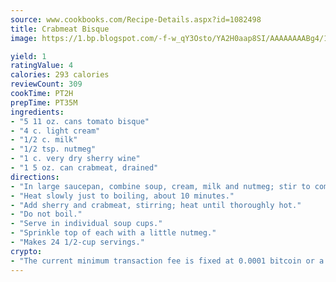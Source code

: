 ```yaml
---
source: www.cookbooks.com/Recipe-Details.aspx?id=1082498
title: Crabmeat Bisque
image: https://1.bp.blogspot.com/-f-w_qY3Osto/YA2H0aap8SI/AAAAAAAABg4/17myAO5s9b8JksYvWDXpYkaDlcY0g6k_gCLcBGAsYHQ/s296/3.png

yield: 1
ratingValue: 4
calories: 293 calories
reviewCount: 309
cookTime: PT2H
prepTime: PT35M
ingredients:
- "5 11 oz. cans tomato bisque"
- "4 c. light cream"
- "1/2 c. milk"
- "1/2 tsp. nutmeg"
- "1 c. very dry sherry wine"
- "1 5 oz. can crabmeat, drained"
directions:
- "In large saucepan, combine soup, cream, milk and nutmeg; stir to combine."
- "Heat slowly just to boiling, about 10 minutes."
- "Add sherry and crabmeat, stirring; heat until thoroughly hot."
- "Do not boil."
- "Serve in individual soup cups."
- "Sprinkle top of each with a little nutmeg."
- "Makes 24 1/2-cup servings."
crypto:
- "The current minimum transaction fee is fixed at 0.0001 bitcoin or a tenth of a millibitcoin per kilobyte, recently decreased from one millibitcoin."
---
```

